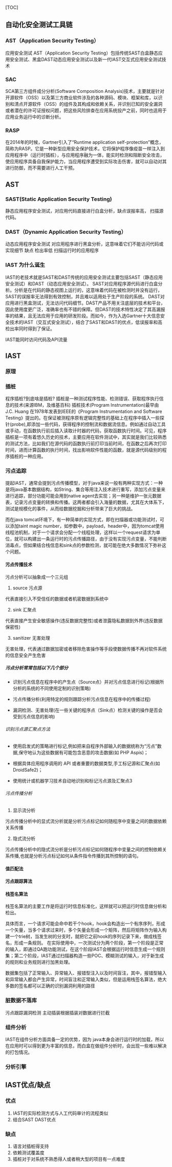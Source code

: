 [TOC]


## 自动化安全测试工具链

### AST（Application Security Testing）
应用安全测试
AST（Application Security Testing）包括传统SAST白盒静态应用安全测试、黑盒DAST动态应用安全测试以及新一代IAST交互式应用安全测试技术


### SAC
SCA第三方组件成分分析(Software Composition Analysis)技术，主要就是针对开源软件（OSS）以及第三方商业软件涉及的各种源码、模块、框架和库，以识别和清点开源软件（OSS）的组件及其构成和依赖关系，并识别已知的安全漏洞或者潜在的许可证授权问题，把这些风险排查在应用系统投产之前，同时也适用于应用业务运行中的诊断分析。


### RASP
在2014年的时候，Gartner引入了“Runtime application self-protection”概念，简称为RASP。它是一种新型应用安全保护技术，它将保护程序像疫苗一样注入到应用程序中（运行时插桩），与应用程序融为一体，能实时检测和阻断安全攻击，使应用程序具备自我保护能力，当应用程序遭受到实际攻击伤害，就可以自动对其进行防御，而不需要进行人工干预。


## AST
### SAST(Static Application Security Testing)
静态应用程序安全测试，对应用代码直接进行白盒分析，缺点误报率高，
扫描源代码。

### DAST（Dynamic Application Security Testing）
动态应用程序安全测试 对应用程序进行黑盒分析，这意味着它们不能访问代码或实现细节
缺点 检出率低
扫描运行时的应用程序

### IAST 为什么诞生
IAST的老技术就是SAST和DAST传统的应用安全测试主要包括SAST（静态应用安全测试）和DAST（动态应用安全测试）。 SAST对应用程序源代码进行白盒分析。分析是在代码的静态视图上运行的，这意味着代码在被检测时并没有运行，SAST的误报率无法得到有效控制，并且难以适用处于生产阶段的系统。 DAST对应用进行黑盒测试，无法访问代码细节。DAST产品不用关注底层的技术和平台，因此使用度更广泛，准确率也有不错的保障。但DAST的技术特性决定了其高漏报率的结果，且无法应用于应用的研发阶段。而如今，作为入选Gartner十大信息安全技术的IAST（交互式安全测试），结合了SAST和DAST的优点，低误报率和高检出率同时得到了保证。


IAST能同时访问代码及API流量




## IAST

### 原理

### 插桩
程序插桩?到底啥是插桩? 插桩是一种测试程序性能、检测错误、获取程序执行信息的技术(来源IBM，及维基百科) 插桩技术(Program Instrumentation)最早由J.C. Huang 在1978年发表到IEEE的《Program Instrumentation and Software Testing》提出的。在保证被测程序原有逻辑完整性的基础上在程序中插入一些探针(probe),即添加一些代码，获得程序的控制流和数据流信息。例如通过自动工具或手动，在函数执行前后插入读取计时器的代码，获取函数执行时间。可见，程序插桩是一项有着悠久历史的技术，主要应用在软件测试中，其实就是我们比较熟悉的测试方法，比如我们在源代码的函数执行前打印当前时间，在函数之后再次打印时间，进而计算函数的执行时间，找出影响软件性能的函数，就是源代码级别的程序插桩的一种应用。 



### 污点追踪
提起IAST，通常会提到污点传播模型，对于java来说一般有两种实现方式：一种是将java基本数据结构，如String、集合等用注入技术进行重写，添加污点变量来进行追踪，部分功能可能会用到native agent去实现；另一种是维护一张元数据表，记录污点变量的转换和传播。这两者都会引入海量的数据，尤其在大体系下，测试是规模化的事件，从而给数据挖掘和分析带来了巨大的挑战。


而在java tomcat环境下，有一种简单的实现方式，即在扫描器或功能测试时，可以添加taint magic number，如参数中，payload，header中，因为tomcat使用线程池机制，对于一个请求会分配一个线程处理，这样以一个request请求为单位，就可以构建出一条运行时的污点传播路径，由于没有实现污点变量，不能判断消毒点，但如果结合栈信息和sink点的参数检测，就可能在绝大多数情况下弥补这个问题。

#### 污点传播技术

污点分析可以抽象成一个三元组
1. source 污点源

代表直接引入不受信任的数据或者机密数据到系统中


2. sink 汇聚点

代表直接产生安全敏感操作(违反数据完整性)或者泄露隐私数据到外界(违反数据保密性)


3. sanitizer 无害处理

无害处理，代表通过数据加密或者移除危害操作等手段使数据传播不再对软件系统的信息安全产生危害



##### 污点分析常常包括以下几个部分



- 识别污点信息在程序中的产生点（Source点）并对污点信息进行标记(根据所分析的系统的不同使用定制的识别策略)

- 污点传播分析(利用特定的规则跟踪分析污点信息在程序中的传播过程)

- 漏洞检测、无害处理(在一些关键的程序点（Sink点）检测关键的操作是否会受到污点信息的影响)



###### 识别污点源汇聚点方法

- 使用启发式的策略进行标记,例如把来自程序外部输入的数据统称为“污点”数据,保守地认为这些数据有可能包含恶意的攻击数据(如 PHP Aspis)；

- 根据具体应用程序调用的 API 或者重要的数据类型,手工标记源和汇聚点(如 DroidSafe2)；

- 使用统计或机器学习技术自动地识别和标记污点源及汇聚点3


###### 污点传播分析

1. 显示流分析

污点传播分析中的显式流分析就是分析污点标记如何随程序中变量之间的数据依赖关系传播

2. 隐式流分析

污点传播分析中的隐式流分析是分析污点标记如何随程序中变量之间的控制依赖关系传播,也就是分析污点标记如何从条件指令传播到其所控制的语句。






#### 值匹配法
#### 污点跟踪算法

#### 栈签名算法
栈签名算法的主要工作是将运行时信息标准化，这样就可以把运行时信息做分析和检出。

具体而言，一个请求可能会命中若干个hook，hook会构造出一个有序序列，形成一个矢量，当多个请求过来时，多个矢量会形成一个矩阵，然后将矩阵作为输入构建一个trie树，当发生树的分支时，就把它之前hook的序列记录下来，做成栈签名，形成一条规则。
在实际使用中，一次测试分为两个阶段，第一个阶段是正常的输入，即通过QA跑功能测试，在这个阶段IAST会根据运行时信息生成一个规则集；第二个阶段，IAST通过扫描器构造一些POC、模糊测试的输入，对于新生成的规则和业务规则进行加黑处理。

数据集包括了正常输入、异常输入、报错型注入以及时间盲注，其中，报错型输入和异常输入都会产生异常，时间盲注和正常输入类似，但是运用栈签名算法，绝大多数的签名都可以正确的识别漏洞利用的路径


### 脏数据不落库
污点跟踪漏洞检测
主动插装根据插装对数据进行拦截


### 组件分析
IAST在组件分析方面具备一定的优势，因为 java本身会进行运行时的加载，所以在应用时可以得到更为丰富的信息，而白盒在做组件分析时，会出现一些难以解决的打包情况。


### 分析引擎


## IAST优点/缺点
### 优点

1. IAST的实际检测方式与人工代码审计的流程类似
2. 结合SAST DAST优点

### 缺点
1. 语言对插桩得支持
2. 依赖测试覆盖度
3. 插桩对于对系统不熟悉得人或者稍大型的项目有一点难度